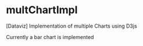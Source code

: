 # multChartImpl
[Dataviz] Implementation of multiple Charts using D3js

  Currently a bar chart is implemented
